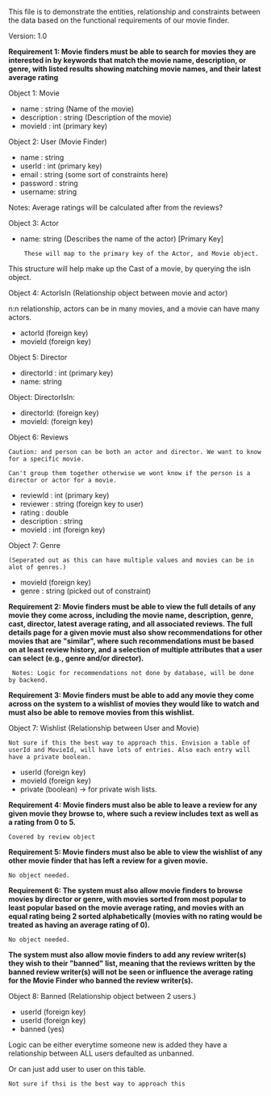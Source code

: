 This file is to demonstrate the entities, relationship and constraints between the data based on the functional requirements of our movie finder.

Version: 1.0

**Requirement 1: Movie finders must be able to search for movies they are interested in
by keywords that match the movie name, description, or genre, with
listed results showing matching movie names, and their latest average
rating**

Object 1: Movie
 - name : string (Name of the movie)
 - description : string (Description of the movie)
 - movieId : int (primary key)

Object 2: User (Movie Finder)
 - name : string 
 - userId : int (primary key)
 - email : string (some sort of constraints here)
 - password : string 
 - username: string

Notes: Average ratings will be calculated after from the reviews?

Object 3: Actor
 - name: string (Describes the name of the actor) [Primary Key]

        These will map to the primary key of the Actor, and Movie object.
This structure will help make up the Cast of a movie, by querying the isIn object.

Object 4: ActorIsIn (Relationship object between movie and actor)

n:n relationship, actors can be in many movies, and a movie can have many actors.

 - actorId (foreign key)
 - movieId (foreign key) 

Object 5: Director 
 - directorId : int (primary key)
 - name: string 
 
Object: DirectorIsIn:
 - directorId: (foreign key)
 - movieId: (foreign key) 


Object 6: Reviews 

    Caution: and person can be both an actor and director. We want to know for a specific movie.
        
    Can't group them together otherwise we wont know if the person is a director or actor for a movie.
 - reviewId : int (primary key)
 - reviewer : string (foreign key to user)
 - rating : double 
 - description : string 
 - movieId : int (foreign key)

Object 7: Genre 

    (Seperated out as this can have multiple values and movies can be in alot of genres.)

- movieId (foreign key)
- genre : string (picked out of constraint)





**Requirement 2: Movie finders must be able to view the full details of any movie they
come across, including the movie name, description, genre, cast,
director, latest average rating, and all associated reviews. The full details
page for a given movie must also show recommendations for other
movies that are "similar", where such recommendations must be based
on at least review history, and a selection of multiple attributes that a
user can select (e.g., genre and/or director).**

     Notes: Logic for recommendations not done by database, will be done by backend.

**Requirement 3: Movie finders must be able to add any movie they come across on the
system to a wishlist of movies they would like to watch and must also be
able to remove movies from this wishlist.**

Object 7: Wishlist (Relationship between User and Movie)
    
    Not sure if this the best way to approach this. Envision a table of userId and MovieId, will have lots of entries. Also each entry will have a private boolean.
    
- userId (foreign key)
- movieId (foreign key)
- private (boolean) -> for private wish lists.

**Requirement 4: Movie finders must also be able to leave a review for any given movie
they browse to, where such a review includes text as well as a rating
from 0 to 5.**

    Covered by review object

**Requirement 5: Movie finders must also be able to view the wishlist of any other movie
finder that has left a review for a given movie.**
    
    No object needed.

**Requirement 6: The system must also allow movie finders to browse movies by director
or genre, with movies sorted from most popular to least popular based
on the movie average rating, and movies with an equal rating being
2
sorted alphabetically (movies with no rating would be treated as having
an average rating of 0).**
    
    No object needed.

**The system must also allow movie finders to add any review writer(s)
they wish to their "banned" list, meaning that the reviews written by the
banned review writer(s) will not be seen or influence the average rating
for the Movie Finder who banned the review writer(s).**

Object 8: Banned (Relationship object between 2 users.)

- userId (foreign key)
- userId (foreign key)
- banned (yes)

Logic can be either everytime someone new is added they have a relationship between ALL users defaulted as unbanned.

Or can just add user to user on this table.

    Not sure if thsi is the best way to approach this









